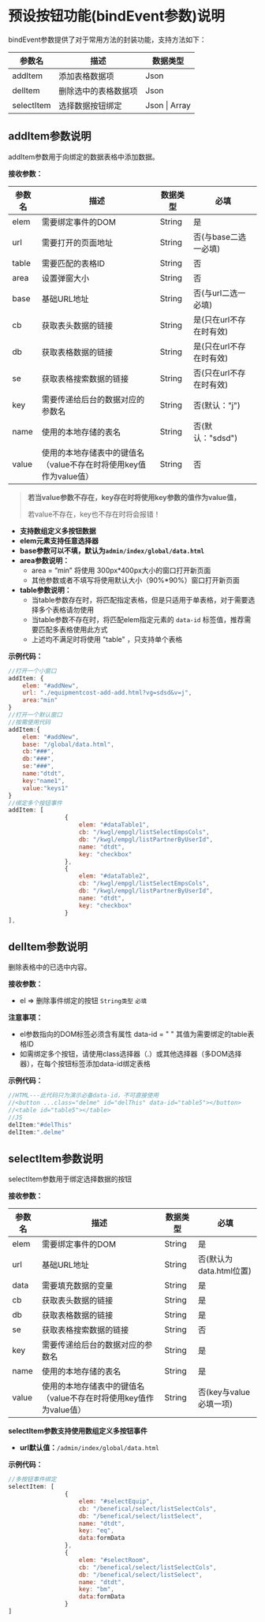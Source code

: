# 预设按钮功能(bindEvent参数)说明

bindEvent参数提供了对于常用方法的封装功能，支持方法如下：

| 参数名     | 描述                 | 数据类型      |
| ---------- | -------------------- | ------------- |
| addItem    | 添加表格数据项       | Json          |
| delItem    | 删除选中的表格数据项 | Json          |
| selectItem | 选择数据按钮绑定     | Json \| Array |

## addItem参数说明

addItem参数用于向绑定的数据表格中添加数据。

**接收参数：**

| 参数名 | 描述                                                         | 数据类型 | 必填                    |
| ------ | ------------------------------------------------------------ | -------- | ----------------------- |
| elem   | 需要绑定事件的DOM                                            | String   | 是                      |
| url    | 需要打开的页面地址                                           | String   | 否(与base二选一必填)    |
| table  | 需要匹配的表格ID                                             | String   | 否                      |
| area   | 设置弹窗大小                                                 | String   | 否                      |
| base   | 基础URL地址                                                  | String   | 否(与url二选一必填)     |
| cb     | 获取表头数据的链接                                           | String   | 是(只在url不存在时有效) |
| db     | 获取表格数据的链接                                           | String   | 是(只在url不存在时有效) |
| se     | 获取表格搜索数据的链接                                       | String   | 否(只在url不存在时有效) |
| key    | 需要传递给后台的数据对应的参数名                             | String   | 否(默认："j")           |
| name   | 使用的本地存储的表名                                         | String   | 否(默认："sdsd")        |
| value  | 使用的本地存储表中的键值名（value不存在时将使用key值作为value值） | String   | 否                      |

> **若当value参数不存在，key存在时将使用key参数的值作为value值，**
>
> 若value不存在，key也不存在时将会报错！

- **支持数组定义多按钮数据**
- **elem元素支持任意选择器**
- **base参数可以不填，默认为`admin/index/global/data.html`**
- **area参数说明：**
  - area = “min” 将使用 300px*400px大小的窗口打开新页面
  - 其他参数或者不填写将使用默认大小（90%*90%）窗口打开新页面
- **table参数说明：**
  - 当table参数存在时，将匹配指定表格，但是只适用于单表格，对于需要选择多个表格请勿使用
  - 当table参数不存在时，将匹配elem指定元素的 `data-id` 标签值，推荐需要匹配多表格使用此方式
  - 上述均不满足时将使用 "table" ，只支持单个表格

**示例代码：**

```javascript
//打开一个小窗口
addItem: {
	elem: "#addNew",
	url: "./equipmentcost-add-add.html?vg=sdsd&v=j",
	area:"min"
}
//打开一个默认窗口
//按需使用代码
addItem:{
	elem: "#addNew",
	base: "/global/data.html",
	cb:"###",
    db:"###",
    se:"###",
    name:"dtdt",
    key:"name1",
    value:"keys1"
}
//绑定多个按钮事件
addItem: [
                {
                    elem: "#dataTable1",
                    cb: "/kwgl/empgl/listSelectEmpsCols",
                    db: "/kwgl/empgl/listPartnerByUserId",
                    name: "dtdt",
                    key: "checkbox"
                },
                {
                    elem: "#dataTable2",
                    cb: "/kwgl/empgl/listSelectEmpsCols",
                    db: "/kwgl/empgl/listPartnerByUserId",
                    name: "dtdt",
                    key: "checkbox"
                }
],
```

## delItem参数说明

删除表格中的已选中内容。

**接收参数：**

- el => 删除事件绑定的按钮 `String类型` `必填`

**注意事项：**

- el参数指向的DOM标签必须含有属性 data-id = " " 其值为需要绑定的table表格ID
- 如需绑定多个按钮，请使用class选择器（.）或其他选择器（多DOM选择器），在每个按钮标签添加data-id绑定表格

**示例代码：**

```javascript
//HTML---此代码只为演示必备data-id，不可直接使用
//<button ...class="delme" id="delThis" data-id="table5"></button>
//<table id="table5"></table>
//JS
delItem:"#delThis"
delItem:".delme"
```

## selectItem参数说明

selectItem参数用于绑定选择数据的按钮

**接收参数：**

| 参数名 | 描述                                                         | 数据类型 | 必填                    |
| ------ | ------------------------------------------------------------ | -------- | ----------------------- |
| elem   | 需要绑定事件的DOM                                            | String   | 是                      |
| url    | 基础URL地址                                                  | String   | 否(默认为data.html位置) |
| data   | 需要填充数据的变量                                           | String   | 是                      |
| cb     | 获取表头数据的链接                                           | String   | 是                      |
| db     | 获取表格数据的链接                                           | String   | 是                      |
| se     | 获取表格搜索数据的链接                                       | String   | 否                      |
| key    | 需要传递给后台的数据对应的参数名                             | String   | 是                      |
| name   | 使用的本地存储的表名                                         | String   | 是                      |
| value  | 使用的本地存储表中的键值名（value不存在时将使用key值作为value值） | String   | 否(key与value必填一项)  |

**selectItem参数支持使用数组定义多按钮事件**

- **url默认值：**`/admin/index/global/data.html`

**示例代码：**

```javascript
//多按钮事件绑定
selectItem: [
                {
                    elem: "#selectEquip",
                    cb: "/benefical/select/listSelectCols",
                    db: "/benefical/select/listSelect",
                    name: "dtdt",
                    key: "eq",
                    data:formData
                },
                {
                    elem: "#selectRoom",
                    cb: "/benefical/select/listSelectCols",
                    db: "/benefical/select/listSelect",
                    name: "dtdt",
                    key: "bm",
                    data:formData
                }
]
```

